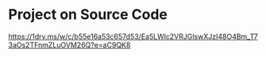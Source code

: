 # Project on Source Code
https://1drv.ms/w/c/b55e16a53c657d53/Ea5LWlc2VRJGlswXJzI48O4Bm_T73aOs2TFnmZLuOVM26Q?e=aC9QK8